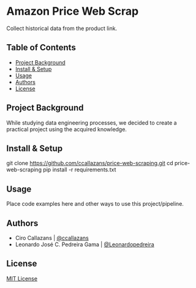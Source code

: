 
Amazon Price Web Scrap
=============
Collect historical data from the product link.

Table of Contents
-----------------

-   [Project Background](#project-background)
-   [Install & Setup](#install-&-setup)
-   [Usage](#usage)
-   [Authors](#authors)
-   [License](#license)

Project Background
----------

While studying data engineering processes, we decided to create a practical project using the acquired knowledge.


Install & Setup
---------------

git clone https://github.com/ccallazans/price-web-scraping.git
cd price-web-scraping
pip install -r requirements.txt


Usage
-----

Place code examples here and other ways to use this project/pipeline.



Authors
-------

* Ciro Callazans | [@ccallazans](https://github.com/ccallazans)
* Leonardo José C. Pedreira Gama | [@Leonardopedreira](https://github.com/Leonardopedreira)


License
-------

[MIT License](LICENSE)
